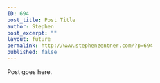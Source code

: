 ```yaml
---
ID: 694
post_title: Post Title
author: Stephen
post_excerpt: ""
layout: future
permalink: http://www.stephenzentner.com/?p=694
published: false
---
```

Post goes here.